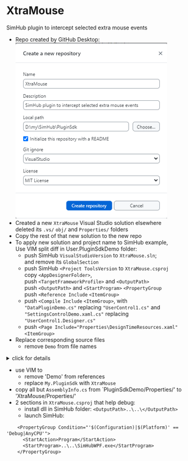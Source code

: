 # XtraMouse
 SimHub plugin to intercept selected extra mouse events

- Repo created by GitHub Desktop:  
	![](Docs/create.png)  
- Created a new `XtraMouse` Visual Studio solution elsewhere  
	deleted its `.vs/` `obj/` and `Properties/` folders
- Copy the rest of that new solution to the new repo
- To apply new solution and project name to SimHub example,  
	Use VIM split diff in User.PluginSdkDemo folder:
	- push SimHub `VisualStudioVersion` to `XtraMouse.sln`;  
		and remove its `GlobalSection`  
	- push SimHub `<Project ToolsVersion` to `XtraMouse.csproj`  
		copy `<AppDesignerFolder>`,  
		push `<TargetFrameworkProfile>` and `<OutputPath>`  
		push `<OutputPath>` and `<StartProgram>` `<PropertyGroup`  
		push `<Reference Include` `<ItemGroup>`  
	- push `<Compile Include` `<ItemGroup>`, with  
		`"DataPluginDemo.cs"` replacing `"UserControl1.cs"` and  
		`"SettingsControlDemo.xaml.cs"` replacing `"UserControl1.Designer.cs"`  
	- push `<Page Include="Properties\DesignTimeResources.xaml"` `<ItemGroup>`
- Replace corresponding source files
	- remove `Demo` from file names

<details><summary>click for details</summary>

<pre>
bleke@Antec MSYS /d/my/SimHub/PluginSdk/XtraMouse
$ ls | grep Demo
DataPluginDemo.cs
DataPluginDemoSettings.cs
SettingsControlDemo.xaml
SettingsControlDemo.xaml.cs

bleke@Antec MSYS /d/my/SimHub/PluginSdk/XtraMouse
$ mv DataPluginDemo.cs DataPlugin.cs

bleke@Antec MSYS /d/my/SimHub/PluginSdk/XtraMouse
$ mv DataPluginDemoSettings.cs DataPluginSettings.cs

bleke@Antec MSYS /d/my/SimHub/PluginSdk/XtraMouse
$ mv SettingsControlDemo.xaml SettingsControl.xaml

bleke@Antec MSYS /d/my/SimHub/PluginSdk/XtraMouse
$ mv SettingsControlDemo.xaml.cs SettingsControl.xaml.cs

</pre>

</details>

- use VIM to
	- remove 'Demo' from references  
	- replace `My.PluginSdk` with `XtraMouse`
- copy all but `AssemblyInfo.cs` from `PluginSdkDemo/Properties/' to 'XtraMouse/Properties/'
- 2 sections in `XtraMouse.csproj` that help debug:
	- install dll in SimHub folder:
		`<OutputPath>..\..\</OutputPath>`
	- launch SimHub:
```
    <PropertyGroup Condition="'$(Configuration)|$(Platform)' == 'Debug|AnyCPU'">
      <StartAction>Program</StartAction>
      <StartProgram>..\..\SimHubWPF.exe</StartProgram>
    </PropertyGroup>
```


```
